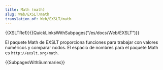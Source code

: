 ```yaml
---
title: Math (math)
slug: Web/EXSLT/math
translation_of: Web/EXSLT/math
---
```

{{XSLTRef}}{{QuickLinksWithSubpages("/es/docs/Web/EXSLT")}}

El paquete Math de EXSLT proporciona funciones para trabajar con valores numéricos
y comparar nodos.
El espacio de nombres para el paquete Math es `http://exslt.org/math`.

{{SubpagesWithSummaries}}
